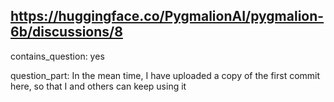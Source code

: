 ## https://huggingface.co/PygmalionAI/pygmalion-6b/discussions/8

contains_question: yes

question_part: In the mean time, I have uploaded a copy of the first commit here, so that I and others can keep using it